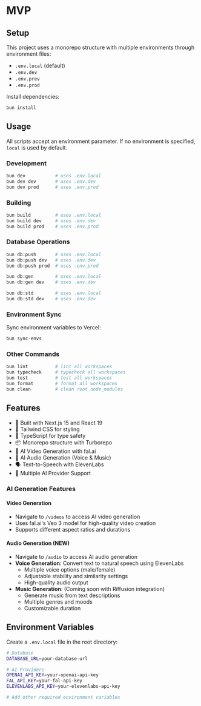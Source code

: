 # MVP

## Setup

This project uses a monorepo structure with multiple environments through environment files:
- `.env.local` (default)
- `.env.dev`
- `.env.prev` 
- `.env.prod`

Install dependencies:
```bash
bun install
```

## Usage

All scripts accept an environment parameter. If no environment is specified, `local` is used by default.

### Development
```bash
bun dev           # uses .env.local
bun dev dev       # uses .env.dev
bun dev prod      # uses .env.prod
```

### Building
```bash
bun build         # uses .env.local
bun build dev     # uses .env.dev
bun build prod    # uses .env.prod
```

### Database Operations
```bash
bun db:push       # uses .env.local
bun db:push dev   # uses .env.dev
bun db:push prod  # uses .env.prod

bun db:gen        # uses .env.local
bun db:gen dev    # uses .env.dev

bun db:std        # uses .env.local
bun db:std dev    # uses .env.dev
```

### Environment Sync
Sync environment variables to Vercel:
```bash
bun sync-envs
```

### Other Commands
```bash
bun lint          # lint all workspaces
bun typecheck     # typecheck all workspaces
bun test          # test all workspaces
bun format        # format all workspaces
bun clean         # clean root node_modules
```

## Features

- 🚀 Built with Next.js 15 and React 19
- 🎨 Tailwind CSS for styling
- 🔧 TypeScript for type safety
- 📦 Monorepo structure with Turborepo
- 🎥 AI Video Generation with fal.ai
- 🎵 AI Audio Generation (Voice & Music)
- 🗣️ Text-to-Speech with ElevenLabs
- 🤖 Multiple AI Provider Support

### AI Generation Features

#### Video Generation
- Navigate to `/videos` to access AI video generation
- Uses fal.ai's Veo 3 model for high-quality video creation
- Supports different aspect ratios and durations

#### Audio Generation (NEW)
- Navigate to `/audio` to access AI audio generation
- **Voice Generation**: Convert text to natural speech using ElevenLabs
  - Multiple voice options (male/female)
  - Adjustable stability and similarity settings
  - High-quality audio output
- **Music Generation**: (Coming soon with Riffusion integration)
  - Generate music from text descriptions
  - Multiple genres and moods
  - Customizable duration

## Environment Variables

Create a `.env.local` file in the root directory:

```bash
# Database
DATABASE_URL=your-database-url

# AI Providers
OPENAI_API_KEY=your-openai-api-key
FAL_API_KEY=your-fal-api-key
ELEVENLABS_API_KEY=your-elevenlabs-api-key

# Add other required environment variables
```
